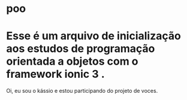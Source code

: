 # poo

# Esse é um arquivo de inicialização aos estudos de programação orientada a objetos com o framework ionic 3 . 
Oi, eu sou o  kássio e estou participando do projeto de voces.

